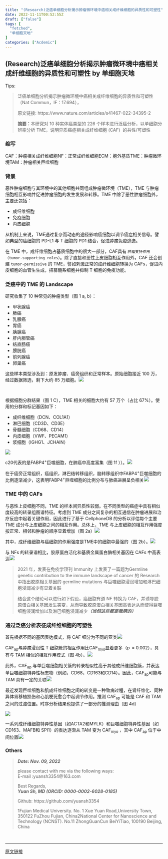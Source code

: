 ```yaml
---
title: "(Research)泛癌单细胞分析揭示肿瘤微环境中癌相关成纤维细胞的异质性和可塑性"
date: 2022-11-11T00:52:55Z
draft: ["false"]
tags: [
  "fetched",
  "单细胞天地"
]
categories: ["Acdemic"]
---
```

(Research)泛癌单细胞分析揭示肿瘤微环境中癌相关成纤维细胞的异质性和可塑性 by 单细胞天地
------
<div><section data-tool="mdnice编辑器" data-website="https://www.mdnice.com"><p data-tool="mdnice编辑器">Tips:</p><blockquote data-tool="mdnice编辑器"><p>泛癌单细胞分析揭示肿瘤微环境中癌相关成纤维细胞的异质性和可塑性（Nat Commun，IF：17.694），</p><p>原文链接: https://www.nature.com/articles/s41467-022-34395-2</p><p><strong>摘要：</strong>本研究对 10 种实体癌类型的 226 个样本进行泛癌分析，以单细胞分辨率分析 TME，说明异质癌症相关成纤维细胞 (CAF)  的共性/可塑性</p></blockquote><h3 data-tool="mdnice编辑器"><span></span>缩写<span></span></h3><p data-tool="mdnice编辑器">CAF：肿瘤相关成纤维细胞NF：正常成纤维细胞ECM：胞外基质TME：肿瘤微环境TAM：肿瘤相关巨噬细胞</p><h3 data-tool="mdnice编辑器"><span></span>背景<span></span></h3><p data-tool="mdnice编辑器">恶性肿瘤细胞与其环境中的其他细胞共同组成肿瘤微环境（TME），TME 与肿瘤细胞相互影响并促进肿瘤细胞的发生发展和转移。TME 中除了恶性肿瘤细胞外，主要还包括：</p><ul data-tool="mdnice编辑器"><li><section>成纤维细胞</section></li><li><section>免疫细胞</section></li><li><section>内皮细胞</section></li></ul><p data-tool="mdnice编辑器">从机制上来说，TME通过复杂而动态的途径影响癌细胞以调节癌症相关信号。譬如典型的癌细胞的 PD-L1 与 T 细胞的 PD1 结合，促进肿瘤免疫逃逸。</p><p data-tool="mdnice编辑器">在 TME 中，成纤维细胞占基质细胞中的很大一部分，CAF具有 <code>肿瘤支持作用（tumor-supporting roles）</code>。除了直接和恶性上皮细胞相互作用外，CAF 还会创建 <code>tumor-permissive</code> 的 TME，譬如刺激正常的成纤维细胞转换为 CAFs，促进内皮细胞的血管生生成，招募髓系细胞并抑制 T 细胞的免疫功能。</p><h3 data-tool="mdnice编辑器"><span></span>泛癌中的 TME 的 Landscape<span></span></h3><p data-tool="mdnice编辑器">研究收集了 10 种常见的肿瘤类型（图 1 a, b）：</p><ul data-tool="mdnice编辑器"><li><section>甲状腺癌</section></li><li><section>肺癌</section></li><li><section>乳腺癌</section></li><li><section>胃癌</section></li><li><section>胰腺癌</section></li><li><section>肝内胆管癌</section></li><li><section>结直肠癌</section></li><li><section>膀胱癌</section></li><li><section>前列腺癌</section></li><li><section>卵巢癌</section></li></ul><p data-tool="mdnice编辑器">这些样本类型涉及到：原发肿瘤、癌旁组织和正常样本。原始细胞接近 100 万，经过数据筛选，剩下大约 85 万细胞。<img data-ratio="0.9642857142857143" data-src="https://mmbiz.qpic.cn/mmbiz_png/siaia0BDGJdjQk9nicYLyWqCraMyiaMnibGjkT9BhxFCA9bVJNc0l0sia3fLjic8NfHIg4zMwwia0JDxicicXlut1Kv3SsPg/640?wx_fmt=png" data-type="png" data-w="1008" src="https://mmbiz.qpic.cn/mmbiz_png/siaia0BDGJdjQk9nicYLyWqCraMyiaMnibGjkT9BhxFCA9bVJNc0l0sia3fLjic8NfHIg4zMwwia0JDxicicXlut1Kv3SsPg/640?wx_fmt=png"></p><p data-tool="mdnice编辑器"><br></p><p data-tool="mdnice编辑器">根据细胞分群结果（图 1 C），TME 相关的细胞大约有 57 万个（占比 67%）。使用的分群和标记基因如下：</p><ul data-tool="mdnice编辑器"><li><section>成纤维细胞（DCN、COL1A1）</section></li><li><section>淋巴细胞（CD3D、CD3E）</section></li><li><section>骨髓细胞（CD68、CD14）</section></li><li><section>内皮细胞（VWF、PECAM1）</section></li><li><section>浆细胞（IGHG1、JCHAIN）</section></li></ul><p data-tool="mdnice编辑器"><img data-ratio="0.6" data-src="https://mmbiz.qpic.cn/mmbiz_png/siaia0BDGJdjQk9nicYLyWqCraMyiaMnibGjkabCcN4ArKXUzpeAiaV4VhTprewcdIu0NMMmevVIJqupglZRdgtnseow/640?wx_fmt=png" data-type="png" data-w="1580" src="https://mmbiz.qpic.cn/mmbiz_png/siaia0BDGJdjQk9nicYLyWqCraMyiaMnibGjkabCcN4ArKXUzpeAiaV4VhTprewcdIu0NMMmevVIJqupglZRdgtnseow/640?wx_fmt=png"></p><p data-tool="mdnice编辑器">c20代表的是FABP4<sup>+</sup>巨噬细胞，在肺癌中高度富集（图 1f ））。<img data-ratio="0.7130620985010707" data-src="https://mmbiz.qpic.cn/mmbiz_png/siaia0BDGJdjQk9nicYLyWqCraMyiaMnibGjkRO1avsGEhmTLaeTKJhwh1XbuHNGq5icTWxiaWjo2tw3hHUzUZMfiaEUuQ/640?wx_fmt=png" data-type="png" data-w="934" src="https://mmbiz.qpic.cn/mmbiz_png/siaia0BDGJdjQk9nicYLyWqCraMyiaMnibGjkRO1avsGEhmTLaeTKJhwh1XbuHNGq5icTWxiaWjo2tw3hHUzUZMfiaEUuQ/640?wx_fmt=png"><br></p><p data-tool="mdnice编辑器">在于癌旁正常组织，癌组织，淋巴结转移组织，脑转移组织中FABP4<sup>+</sup>巨噬细胞的比例逐渐减少，这表明FABP4<sup>+</sup>巨噬细胞的比例分布与肺癌进展呈负相关<img data-ratio="1.1741935483870967" data-src="https://mmbiz.qpic.cn/mmbiz_png/siaia0BDGJdjQk9nicYLyWqCraMyiaMnibGjk9FtMD6Pn3RFmAflQ8fyn95LQb6icWqtLwRnumP5XIA8s95PcUtq0K1A/640?wx_fmt=png" data-type="png" data-w="620" src="https://mmbiz.qpic.cn/mmbiz_png/siaia0BDGJdjQk9nicYLyWqCraMyiaMnibGjk9FtMD6Pn3RFmAflQ8fyn95LQb6icWqtLwRnumP5XIA8s95PcUtq0K1A/640?wx_fmt=png"></p><h3 data-tool="mdnice编辑器"><span></span>TME 中的 CAFs<span></span></h3><p data-tool="mdnice编辑器">与恶性上皮细胞不同，TME 的样本间异质性较弱。在不同类型的癌症中具有相似度较高的转录组图谱特征。考虑到 TME 成分之间复杂的相互通信在肿瘤进展和治疗反应中起着关键作用，因此进行了基于 CellphoneDB 的分析以评估每个主要 TME 成分与上皮细胞之间的相互作用。总体上，TME 与上皮细胞的相互作用强度按正常、相邻和肿瘤的顺序显着增加（图 2a）<img data-ratio="0.362406015037594" data-src="https://mmbiz.qpic.cn/mmbiz_png/siaia0BDGJdjQk9nicYLyWqCraMyiaMnibGjkEbia5vzUYJ8VxQKAWkevMKBy8ibTgCh3LgW0bcvlvrlj3HKrAeywo8Xw/640?wx_fmt=png" data-type="png" data-w="1330" src="https://mmbiz.qpic.cn/mmbiz_png/siaia0BDGJdjQk9nicYLyWqCraMyiaMnibGjkEbia5vzUYJ8VxQKAWkevMKBy8ibTgCh3LgW0bcvlvrlj3HKrAeywo8Xw/640?wx_fmt=png"></p><p data-tool="mdnice编辑器">其中，成纤维细胞与癌细胞的作用强度是TME中的细胞中最强的（图 2b）。<img data-ratio="1.1747747747747748" data-src="https://mmbiz.qpic.cn/mmbiz_png/siaia0BDGJdjQk9nicYLyWqCraMyiaMnibGjkn7KoFsQgDUgCGQkcetvpjK2oPTurficMLg0SPibmUA3vqGZph8SBbhQQ/640?wx_fmt=png" data-type="png" data-w="1110" src="https://mmbiz.qpic.cn/mmbiz_png/siaia0BDGJdjQk9nicYLyWqCraMyiaMnibGjkn7KoFsQgDUgCGQkcetvpjK2oPTurficMLg0SPibmUA3vqGZph8SBbhQQ/640?wx_fmt=png"></p><p data-tool="mdnice编辑器">与 NFs 的转录谱相比，胶原蛋白活化和基质金属蛋白酶相关基因在 CAFs 中高表达<img data-ratio="0.7432432432432432" data-src="https://mmbiz.qpic.cn/mmbiz_png/siaia0BDGJdjQk9nicYLyWqCraMyiaMnibGjkfaLibE7ycMxxgkeZSZM193xhXzaRIQapEicxlm9usNRXCrXsbzwXCV0A/640?wx_fmt=png" data-type="png" data-w="1184" src="https://mmbiz.qpic.cn/mmbiz_png/siaia0BDGJdjQk9nicYLyWqCraMyiaMnibGjkfaLibE7ycMxxgkeZSZM193xhXzaRIQapEicxlm9usNRXCrXsbzwXCV0A/640?wx_fmt=png"></p><blockquote data-tool="mdnice编辑器"><p>2021 年，发表在免疫学顶刊 Immunity 上发表了一篇题为Germline genetic contribution to the immune landscape of cancer 的 Research中指出胶原相关基因的 germline mutations 与巨噬细胞浸润增加和淋巴细胞浸润减少有显着关联</p><p>结合这个结论可以进行如下假设，癌细胞有道 NF 转换为 CAF，并诱导胶原蛋白相关基因发生突变，从而导致胶原蛋白相关基因高表达从而使得巨噬细胞浸润增加以及淋巴细胞浸润减少<em><strong>（当然这些都是我猜的）</strong></em></p></blockquote><h3 data-tool="mdnice编辑器"><span></span>通过泛癌分析表征成纤维细胞的可塑性<span></span></h3><p data-tool="mdnice编辑器">首先根据不同的基因表达模式，将 CAF 细分为不同的亚类<img data-ratio="0.7845804988662132" data-src="https://mmbiz.qpic.cn/mmbiz_jpg/siaia0BDGJdjQk9nicYLyWqCraMyiaMnibGjkgFaKj14AaKH4QQ0tubiaS6IAUjicXhdlSEQvgLdqiamaLIuUYAYmiaHIuA/640?wx_fmt=jpeg" data-type="jpeg" data-w="882" src="https://mmbiz.qpic.cn/mmbiz_jpg/siaia0BDGJdjQk9nicYLyWqCraMyiaMnibGjkgFaKj14AaKH4QQ0tubiaS6IAUjicXhdlSEQvgLdqiamaLIuUYAYmiaHIuA/640?wx_fmt=jpeg"><br></p><p data-tool="mdnice编辑器">CAF<sub>ap</sub>与肿瘤浸润性 T 细胞簇的相互作用比CAF<sub>myo</sub>显着更多（p  = 0.002），具有与 TAM 相似的相互作用模式（图 4b）。<img data-ratio="0.38992042440318303" data-src="https://mmbiz.qpic.cn/mmbiz_png/siaia0BDGJdjQk9nicYLyWqCraMyiaMnibGjktPteC6RJvezibCia2PRslN2RjUbbeeVhDXKEAiaAksqVXUJDZ86zgADbQ/640?wx_fmt=png" data-type="png" data-w="754" src="https://mmbiz.qpic.cn/mmbiz_png/siaia0BDGJdjQk9nicYLyWqCraMyiaMnibGjktPteC6RJvezibCia2PRslN2RjUbbeeVhDXKEAiaAksqVXUJDZ86zgADbQ/640?wx_fmt=png"></p><p data-tool="mdnice编辑器">此外，CAF<sub>ap</sub> 与单巨噬细胞相关簇的转录相似性高于其他成纤维细胞簇，并表达单巨噬细胞特异性标志物（例如，CD68，CD163和CD14）。因此，CAF<sub>ap</sub>可能与 TAM 具有一定的关联<img data-ratio="0.877906976744186" data-src="https://mmbiz.qpic.cn/mmbiz_png/siaia0BDGJdjQk9nicYLyWqCraMyiaMnibGjkXXb8DMFI7GTdJ5sm15EmOTqHGTvvSas47HmaZPe6HbmntnlVIgFK9g/640?wx_fmt=png" data-type="png" data-w="1032" src="https://mmbiz.qpic.cn/mmbiz_png/siaia0BDGJdjQk9nicYLyWqCraMyiaMnibGjkXXb8DMFI7GTdJ5sm15EmOTqHGTvvSas47HmaZPe6HbmntnlVIgFK9g/640?wx_fmt=png"></p><p data-tool="mdnice编辑器">最近发现巨噬细胞和肌成纤维细胞之间的转变是一种致病过程，在肾纤维化、同种异体肾移植损伤和心肌梗死愈合中起调节作用。推测 CAF<sub>ap</sub> 可能是 CAF 和 TAM 之间的过渡位置。时序分析结果也提供了一部分的推测理由（图 4d）</p><p data-tool="mdnice编辑器"><img data-ratio="0.6797642436149313" data-src="https://mmbiz.qpic.cn/mmbiz_png/siaia0BDGJdjQk9nicYLyWqCraMyiaMnibGjkTuR5bY9oZueqBZ5qe13AfhrHDjOxZOGVNAZ4ibetfxGrBpmtpIKQ9icw/640?wx_fmt=png" data-type="png" data-w="1018" src="https://mmbiz.qpic.cn/mmbiz_png/siaia0BDGJdjQk9nicYLyWqCraMyiaMnibGjkTuR5bY9oZueqBZ5qe13AfhrHDjOxZOGVNAZ4ibetfxGrBpmtpIKQ9icw/640?wx_fmt=png"></p><p data-tool="mdnice编辑器">一系列成纤维细胞特异性基因（如ACTA2和MYLK）和巨噬细胞特异性基因（如CD163、MAFB和 SPI1）的表达逐渐从 TAM 变为 CAF<sub>myo</sub> ，其中 CAF<sub>ap</sub> 位于中间位置<img data-ratio="0.6900452488687783" data-src="https://mmbiz.qpic.cn/mmbiz_png/siaia0BDGJdjQk9nicYLyWqCraMyiaMnibGjkGMdhdM7YJCXKNbKwZpgq6rDmKm7PQW1qsBxa7PkmibTBtvUb140s4FQ/640?wx_fmt=png" data-type="png" data-w="884" src="https://mmbiz.qpic.cn/mmbiz_png/siaia0BDGJdjQk9nicYLyWqCraMyiaMnibGjkGMdhdM7YJCXKNbKwZpgq6rDmKm7PQW1qsBxa7PkmibTBtvUb140s4FQ/640?wx_fmt=png"></p><h3 data-tool="mdnice编辑器"><span></span>Others<span></span></h3><blockquote data-tool="mdnice编辑器"><p><em><strong>Date: Nov. 09, 2022</strong></em></p><p>please contact with me via the following ways:<br>E-mail :yuansh3354@163.com</p><p>Best Regards,<br><em><strong>Yuan Sh, MD (ORCID: 0000-0002-6028-0185)</strong></em></p><p>Github: https://github.com/yuansh3354</p><p>1Fujian Medical University. No. 1 Xue Yuan Road,University Town, 350122 FuZhou Fujian, China2National Center for Nanoscience and Technology (NCNST). No.11 ZhongGuanCun BeiYiTiao, 100190 Beijing, China</p></blockquote></section><p><br></p><p><mp-style-type data-value="3"></mp-style-type></p></div>  
<hr>
<a href="https://mp.weixin.qq.com/s/eBNCJWqsvz0XKqAXfwNeAw",target="_blank" rel="noopener noreferrer">原文链接</a>
